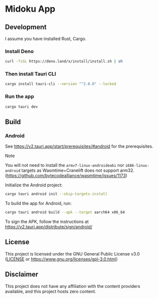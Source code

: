# Midoku App

## Development

I assume you have installed Rust, Cargo.

### Install Deno

```bash
curl -fsSL https://deno.land/x/install/install.sh | sh
```

### Then install Tauri CLI

```bash
cargo install tauri-cli --version "^2.0.0" --locked
```

### Run the app

```bash
cargo tauri dev
```

## Build

### Android

See https://v2.tauri.app/start/prerequisites/#android for the prerequisites.

> [!NOTE]
> You will not need to install the `armv7-linux-androideabi` nor
> `i686-linux-android` targets as Wasmtime+Cranelift does not support arm32.
> (https://github.com/bytecodealliance/wasmtime/issues/1173)

Initialize the Android project:

```bash
cargo tauri android init --skip-targets-install
```

To build the app for Android, run:

```bash
cargo tauri android build --apk --target aarch64 x86_64
```

To sign the APK, follow the instructions at
https://v2.tauri.app/distribute/sign/android/

## License

This project is licensed under the GNU General Public License v3.0
([LICENSE](LICENSE) or https://www.gnu.org/licenses/gpl-3.0.html)

## Disclaimer

This project does not have any affiliation with the content providers available,
and this project hosts zero content.
